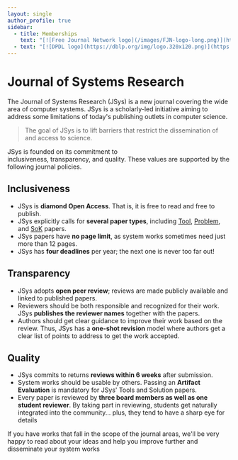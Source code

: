 ```yaml
---
layout: single
author_profile: true
sidebar:
  - title: Memberships
    text: "[![Free Journal Network logo](/images/FJN-logo-long.png)](https://freejournals.org/)"
  - text: "[![DPDL logo](https://dblp.org/img/logo.320x120.png)](https://dblp.org/db/journals/jsys/index.html)"
---
```


# Journal of Systems Research

The Journal of Systems Research (JSys) is a new journal covering the wide area of computer systems. JSys is a scholarly-led initiative aiming to address some limitations of today's publishing outlets in computer science.

> The goal of JSys is to lift barriers that restrict the dissemination of and access to science.

JSys is founded on its commitment to inclusiveness, transparency, and quality. These values are supported by the following journal policies.

<!-- ## 👐 Inclusiveness  -->
## <i class="fa-solid fa-hands-holding-circle"> </i> Inclusiveness

- JSys is **diamond Open Access**. That is, it is free to read and free to publish.
- JSys explicitly calls for **several paper types**, including [Tool](https://www.jsys.org/type_ToolBench/), [Problem](https://www.jsys.org/type_problem/), and [SoK](https://www.jsys.org/type_SoK/) papers.
- JSys papers have **no page limit**, as system works sometimes need just more than 12 pages.
- JSys has **four deadlines** per year; the next one is never too far out!

<!-- ## 🔍 Transparency  -->
## <i class="fa-solid fa-magnifying-glass"></i> Transparency

- JSys adopts **open peer review**; reviews are made publicly available and linked to published papers.
- Reviewers should be both responsible and recognized for their work. JSys **publishes the reviewer names** together with the papers.
- Authors should get clear guidance to improve their work based on the review. Thus, JSys has a **one-shot revision** model where authors get a clear list of points to address to get the work accepted.

<!-- ## 💎 Quality   -->
## <i class="fa-solid fa-gem"></i>  Quality

- JSys commits to returns **reviews within 6 weeks** after submission.
- System works should be usable by others. Passing an **Artifact Evaluation** is mandatory for JSys' Tools and Solution papers.
- Every paper is reviewed by **three board members as well as one student reviewer**. By taking part in reviewing, students get naturally integrated into the community... plus, they tend to have a sharp eye for details <i class="fa-solid fa-face-smile-wink"></i>

If you have works that fall in the scope of the journal areas, we'll be very happy to read about your ideas and help you improve further and disseminate your system works <i class="fa-solid fa-rocket"></i>

<!-- ### Memberships

<a href="https://freejournals.org/"><img src="/images/FJN-logo-long.png" alt="Free Journal Network logo" width="150"/></a>
&nbsp;
<a href="https://dblp.org/db/journals/jsys/index.html"><img src="https://dblp.org/img/logo.320x120.png" alt="DPDL logo" width="150"/></a> -->


